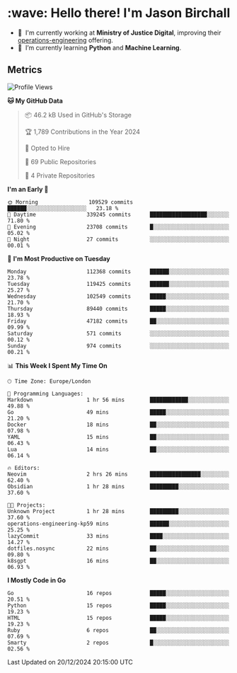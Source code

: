 <h1 align="left" id="jason-title">:wave: Hello there! I'm Jason Birchall</h1>

- :office: &nbsp;I'm currently working at **Ministry of Justice Digital**, improving their [operations-engineering](https://github.com/ministryofjustice/operations-engineering) offering.
- :seedling: &nbsp;I’m currently learning **Python** and **Machine Learning**.

<h2>Metrics</h2>

<!--START_SECTION:waka-->
![Profile Views](http://img.shields.io/badge/Profile%20Views-0-blue)

**🐱 My GitHub Data** 

> 📦 46.2 kB Used in GitHub's Storage 
 > 
> 🏆 1,789 Contributions in the Year 2024
 > 
> 💼 Opted to Hire
 > 
> 📜 69 Public Repositories 
 > 
> 🔑 4 Private Repositories 
 > 
**I'm an Early 🐤** 

```text
🌞 Morning                109529 commits      ██████░░░░░░░░░░░░░░░░░░░   23.18 % 
🌆 Daytime                339245 commits      ██████████████████░░░░░░░   71.80 % 
🌃 Evening                23708 commits       █░░░░░░░░░░░░░░░░░░░░░░░░   05.02 % 
🌙 Night                  27 commits          ░░░░░░░░░░░░░░░░░░░░░░░░░   00.01 % 
```
📅 **I'm Most Productive on Tuesday** 

```text
Monday                   112368 commits      ██████░░░░░░░░░░░░░░░░░░░   23.78 % 
Tuesday                  119425 commits      ██████░░░░░░░░░░░░░░░░░░░   25.27 % 
Wednesday                102549 commits      █████░░░░░░░░░░░░░░░░░░░░   21.70 % 
Thursday                 89440 commits       █████░░░░░░░░░░░░░░░░░░░░   18.93 % 
Friday                   47182 commits       ██░░░░░░░░░░░░░░░░░░░░░░░   09.99 % 
Saturday                 571 commits         ░░░░░░░░░░░░░░░░░░░░░░░░░   00.12 % 
Sunday                   974 commits         ░░░░░░░░░░░░░░░░░░░░░░░░░   00.21 % 
```


📊 **This Week I Spent My Time On** 

```text
🕑︎ Time Zone: Europe/London

💬 Programming Languages: 
Markdown                 1 hr 56 mins        ████████████░░░░░░░░░░░░░   49.88 % 
Go                       49 mins             █████░░░░░░░░░░░░░░░░░░░░   21.20 % 
Docker                   18 mins             ██░░░░░░░░░░░░░░░░░░░░░░░   07.98 % 
YAML                     15 mins             ██░░░░░░░░░░░░░░░░░░░░░░░   06.43 % 
Lua                      14 mins             ██░░░░░░░░░░░░░░░░░░░░░░░   06.14 % 

🔥 Editors: 
Neovim                   2 hrs 26 mins       ████████████████░░░░░░░░░   62.40 % 
Obsidian                 1 hr 28 mins        █████████░░░░░░░░░░░░░░░░   37.60 % 

🐱‍💻 Projects: 
Unknown Project          1 hr 28 mins        █████████░░░░░░░░░░░░░░░░   37.60 % 
operations-engineering-kp59 mins             ██████░░░░░░░░░░░░░░░░░░░   25.25 % 
lazyCommit               33 mins             ████░░░░░░░░░░░░░░░░░░░░░   14.27 % 
dotfiles.nosync          22 mins             ██░░░░░░░░░░░░░░░░░░░░░░░   09.80 % 
k8sgpt                   16 mins             ██░░░░░░░░░░░░░░░░░░░░░░░   06.93 % 
```

**I Mostly Code in Go** 

```text
Go                       16 repos            █████░░░░░░░░░░░░░░░░░░░░   20.51 % 
Python                   15 repos            █████░░░░░░░░░░░░░░░░░░░░   19.23 % 
HTML                     15 repos            █████░░░░░░░░░░░░░░░░░░░░   19.23 % 
Ruby                     6 repos             ██░░░░░░░░░░░░░░░░░░░░░░░   07.69 % 
Smarty                   2 repos             █░░░░░░░░░░░░░░░░░░░░░░░░   02.56 % 
```




 Last Updated on 20/12/2024 20:15:00 UTC
<!--END_SECTION:waka-->

<!-- links -->

[issues page]: https://github.com/jasonBirchall/jasonBirchall/issues "jasonBirchall/issues"
